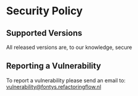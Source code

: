 # Security Policy

## Supported Versions

All released versions are, to our knowledge, secure

## Reporting a Vulnerability

To report a vulnerability please send an email to:
vulnerability@fontys.refactoringflow.nl

